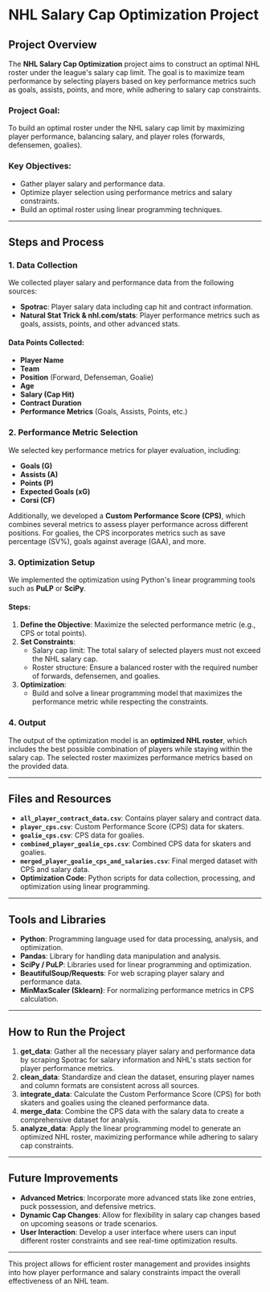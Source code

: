 # NHL Salary Cap Optimization Project

## Project Overview

The **NHL Salary Cap Optimization** project aims to construct an optimal NHL roster under the league's salary cap limit. The goal is to maximize team performance by selecting players based on key performance metrics such as goals, assists, points, and more, while adhering to salary cap constraints.

### Project Goal:
To build an optimal roster under the NHL salary cap limit by maximizing player performance, balancing salary, and player roles (forwards, defensemen, goalies).

### Key Objectives:
- Gather player salary and performance data.
- Optimize player selection using performance metrics and salary constraints.
- Build an optimal roster using linear programming techniques.

---

## Steps and Process

### 1. Data Collection
We collected player salary and performance data from the following sources:
- **Spotrac**: Player salary data including cap hit and contract information.
- **Natural Stat Trick & nhl.com/stats**: Player performance metrics such as goals, assists, points, and other advanced stats.

#### Data Points Collected:
- **Player Name**
- **Team**
- **Position** (Forward, Defenseman, Goalie)
- **Age**
- **Salary (Cap Hit)**
- **Contract Duration**
- **Performance Metrics** (Goals, Assists, Points, etc.)

### 2. Performance Metric Selection
We selected key performance metrics for player evaluation, including:
- **Goals (G)**
- **Assists (A)**
- **Points (P)**
- **Expected Goals (xG)**
- **Corsi (CF)**

Additionally, we developed a **Custom Performance Score (CPS)**, which combines several metrics to assess player performance across different positions. For goalies, the CPS incorporates metrics such as save percentage (SV%), goals against average (GAA), and more.

### 3. Optimization Setup
We implemented the optimization using Python's linear programming tools such as **PuLP** or **SciPy**.

#### Steps:
1. **Define the Objective**: Maximize the selected performance metric (e.g., CPS or total points).
2. **Set Constraints**:
   - Salary cap limit: The total salary of selected players must not exceed the NHL salary cap.
   - Roster structure: Ensure a balanced roster with the required number of forwards, defensemen, and goalies.
3. **Optimization**:
   - Build and solve a linear programming model that maximizes the performance metric while respecting the constraints.

### 4. Output
The output of the optimization model is an **optimized NHL roster**, which includes the best possible combination of players while staying within the salary cap. The selected roster maximizes performance metrics based on the provided data.

---

## Files and Resources

- **`all_player_contract_data.csv`**: Contains player salary and contract data.
- **`player_cps.csv`**: Custom Performance Score (CPS) data for skaters.
- **`goalie_cps.csv`**: CPS data for goalies.
- **`combined_player_goalie_cps.csv`**: Combined CPS data for skaters and goalies.
- **`merged_player_goalie_cps_and_salaries.csv`**: Final merged dataset with CPS and salary data.
- **Optimization Code**: Python scripts for data collection, processing, and optimization using linear programming.

---

## Tools and Libraries

- **Python**: Programming language used for data processing, analysis, and optimization.
- **Pandas**: Library for handling data manipulation and analysis.
- **SciPy / PuLP**: Libraries used for linear programming and optimization.
- **BeautifulSoup/Requests**: For web scraping player salary and performance data.
- **MinMaxScaler (Sklearn)**: For normalizing performance metrics in CPS calculation.

---

## How to Run the Project

1. **get_data**: Gather all the necessary player salary and performance data by scraping Spotrac for salary information and NHL's stats section for player performance metrics.
2. **clean_data**: Standardize and clean the dataset, ensuring player names and column formats are consistent across all sources.
3. **integrate_data**: Calculate the Custom Performance Score (CPS) for both skaters and goalies using the cleaned performance data.
4. **merge_data**: Combine the CPS data with the salary data to create a comprehensive dataset for analysis.
5. **analyze_data**: Apply the linear programming model to generate an optimized NHL roster, maximizing performance while adhering to salary cap constraints.

---

## Future Improvements

- **Advanced Metrics**: Incorporate more advanced stats like zone entries, puck possession, and defensive metrics.
- **Dynamic Cap Changes**: Allow for flexibility in salary cap changes based on upcoming seasons or trade scenarios.
- **User Interaction**: Develop a user interface where users can input different roster constraints and see real-time optimization results.

---

This project allows for efficient roster management and provides insights into how player performance and salary constraints impact the overall effectiveness of an NHL team.

